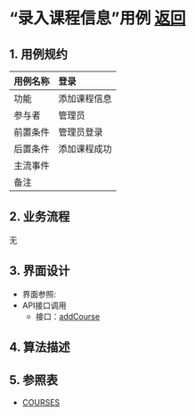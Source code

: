 # “录入课程信息”用例 [返回](../README.md)

## 1. 用例规约

|用例名称|登录|
|-------|:-------------|
|功能|添加课程信息|
|参与者|管理员|
|前置条件| 管理员登录|
|后置条件|添加课程成功|
|主流事件| |
|备注| |

## 2. 业务流程
无

## 3. 界面设计
- 界面参照: 
- API接口调用
    - 接口：[addCourse](../jiekou/addCourse.md)
    
## 4. 算法描述 

    
## 5. 参照表
- [COURSES](../数据库设计.md/#COURSES)
